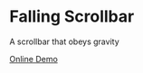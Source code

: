 # Falling Scrollbar

A scrollbar that obeys gravity

[Online Demo](https://donno2048.github.io/falling-scrollbar/)

